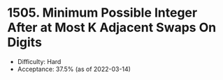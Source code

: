 # 1505. Minimum Possible Integer After at Most K Adjacent Swaps On Digits
- Difficulty: Hard
- Acceptance: 37.5% (as of 2022-03-14)
